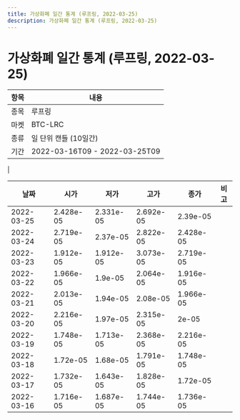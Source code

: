 ```yaml
---
title: 가상화폐 일간 통계 (루프링, 2022-03-25)
description: 가상화폐 일간 통계 (루프링, 2022-03-25)
---
```


가상화폐 일간 통계 (루프링, 2022-03-25)
===

|항목|내용|
|--|--|
|종목|루프링|
|마켓|BTC-LRC|
|종류|일 단위 캔들 (10일간)|
|기간|2022-03-16T09 - 2022-03-25T09
|

|날짜|시가|저가|고가|종가|비고|
|--|--|--|--|--|--|
|2022-03-25|2.428e-05|2.331e-05|2.692e-05|2.39e-05|    |
|2022-03-24|2.719e-05|2.37e-05|2.822e-05|2.428e-05|    |
|2022-03-23|1.912e-05|1.912e-05|3.073e-05|2.719e-05|    |
|2022-03-22|1.966e-05|1.9e-05|2.064e-05|1.916e-05|    |
|2022-03-21|2.013e-05|1.94e-05|2.08e-05|1.966e-05|    |
|2022-03-20|2.216e-05|1.97e-05|2.315e-05|2e-05|    |
|2022-03-19|1.748e-05|1.713e-05|2.368e-05|2.216e-05|    |
|2022-03-18|1.72e-05|1.68e-05|1.791e-05|1.748e-05|    |
|2022-03-17|1.732e-05|1.643e-05|1.828e-05|1.72e-05|    |
|2022-03-16|1.716e-05|1.687e-05|1.744e-05|1.736e-05|    |
